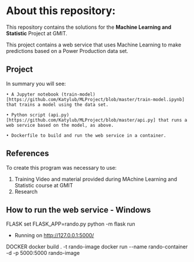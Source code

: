 # About this repository:
This repository contains the solutions for the **Machine Learning and Statistic** Project at GMIT.

This project contains a web service that uses Machine Learning to make predictions based on a Power Production data set. 

## Project
In summary you will see:<br>

	• A Jupyter notebook (train-model)[https://github.com/Katylub/MLProject/blob/master/train-model.ipynb] that trains a model using the data set. 

	• Python script (api.py)[https://github.com/Katylub/MLProject/blob/master/api.py] that runs a web service based on the model, as above.

	• Dockerfile to build and run the web service in a container.


## References
To create this program was necessary to use: 
1. Training Video and material provided during MAchine Learning and Statistic course at GMIT
2. Research 

## How to run the web service - Windows

FLASK
set FLASK_APP=rando.py
python -m flask run
 * Running on http://127.0.0.1:5000/

DOCKER
docker build . -t rando-image
docker run --name rando-container -d -p 5000:5000 rando-image